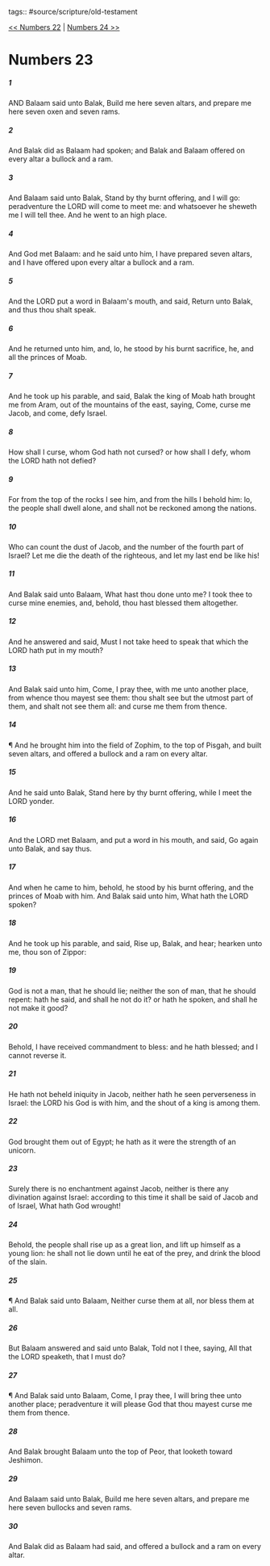 tags:: #source/scripture/old-testament

[<< Numbers 22](/old-testament/04_Numbers/Numbers_22.md) | [Numbers 24 >>](/old-testament/04_Numbers/Numbers_24.md)

# Numbers 23

##### 1

AND Balaam said unto Balak, Build me here seven altars, and prepare me here seven oxen and seven rams.

##### 2

And Balak did as Balaam had spoken; and Balak and Balaam offered on every altar a bullock and a ram.

##### 3

And Balaam said unto Balak, Stand by thy burnt offering, and I will go: peradventure the LORD will come to meet me: and whatsoever he sheweth me I will tell thee. And he went to an high place.

##### 4

And God met Balaam: and he said unto him, I have prepared seven altars, and I have offered upon every altar a bullock and a ram.

##### 5

And the LORD put a word in Balaam's mouth, and said, Return unto Balak, and thus thou shalt speak.

##### 6

And he returned unto him, and, lo, he stood by his burnt sacrifice, he, and all the princes of Moab.

##### 7

And he took up his parable, and said, Balak the king of Moab hath brought me from Aram, out of the mountains of the east, saying, Come, curse me Jacob, and come, defy Israel.

##### 8

How shall I curse, whom God hath not cursed? or how shall I defy, whom the LORD hath not defied?

##### 9

For from the top of the rocks I see him, and from the hills I behold him: lo, the people shall dwell alone, and shall not be reckoned among the nations.

##### 10

Who can count the dust of Jacob, and the number of the fourth part of Israel? Let me die the death of the righteous, and let my last end be like his!

##### 11

And Balak said unto Balaam, What hast thou done unto me? I took thee to curse mine enemies, and, behold, thou hast blessed them altogether.

##### 12

And he answered and said, Must I not take heed to speak that which the LORD hath put in my mouth?

##### 13

And Balak said unto him, Come, I pray thee, with me unto another place, from whence thou mayest see them: thou shalt see but the utmost part of them, and shalt not see them all: and curse me them from thence.

##### 14

¶ And he brought him into the field of Zophim, to the top of Pisgah, and built seven altars, and offered a bullock and a ram on every altar.

##### 15

And he said unto Balak, Stand here by thy burnt offering, while I meet the LORD yonder.

##### 16

And the LORD met Balaam, and put a word in his mouth, and said, Go again unto Balak, and say thus.

##### 17

And when he came to him, behold, he stood by his burnt offering, and the princes of Moab with him. And Balak said unto him, What hath the LORD spoken?

##### 18

And he took up his parable, and said, Rise up, Balak, and hear; hearken unto me, thou son of Zippor:

##### 19

God is not a man, that he should lie; neither the son of man, that he should repent: hath he said, and shall he not do it? or hath he spoken, and shall he not make it good?

##### 20

Behold, I have received commandment to bless: and he hath blessed; and I cannot reverse it.

##### 21

He hath not beheld iniquity in Jacob, neither hath he seen perverseness in Israel: the LORD his God is with him, and the shout of a king is among them.

##### 22

God brought them out of Egypt; he hath as it were the strength of an unicorn.

##### 23

Surely there is no enchantment against Jacob, neither is there any divination against Israel: according to this time it shall be said of Jacob and of Israel, What hath God wrought!

##### 24

Behold, the people shall rise up as a great lion, and lift up himself as a young lion: he shall not lie down until he eat of the prey, and drink the blood of the slain.

##### 25

¶ And Balak said unto Balaam, Neither curse them at all, nor bless them at all.

##### 26

But Balaam answered and said unto Balak, Told not I thee, saying, All that the LORD speaketh, that I must do?

##### 27

¶ And Balak said unto Balaam, Come, I pray thee, I will bring thee unto another place; peradventure it will please God that thou mayest curse me them from thence.

##### 28

And Balak brought Balaam unto the top of Peor, that looketh toward Jeshimon.

##### 29

And Balaam said unto Balak, Build me here seven altars, and prepare me here seven bullocks and seven rams.

##### 30

And Balak did as Balaam had said, and offered a bullock and a ram on every altar.
